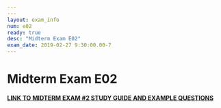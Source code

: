 ```yaml
---
---
layout: exam_info
num: e02
ready: true
desc: "Midterm Exam E02"
exam_date: 2019-02-27 9:30:00.00-7
---
```


# Midterm Exam E02

<a href="me2_prep.pdf"><b>LINK TO MIDTERM EXAM #2 STUDY GUIDE AND EXAMPLE QUESTIONS</b></a>

